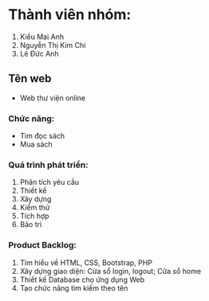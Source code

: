 # Thành viên nhóm:
1. Kiều Mai Anh
2. Nguyễn Thị Kim Chi
3. Lê Đức Anh

## Tên web
- Web thư viện online

### Chức năng:
- Tìm đọc sách
- Mua sách

### Quá trình phát triển:
1. Phân tích yêu cầu
2. Thiết kế
3. Xây dựng
4. Kiểm thử
5. Tích hợp
6. Bảo trì

### Product Backlog:
1. Tìm hiểu về HTML, CSS, Bootstrap, PHP
2. Xây dựng giao diện: Cửa sổ login, logout; Cửa sổ home
3. Thiết kế Database cho ứng dụng Web
4. Tạo chức năng tìm kiếm theo tên